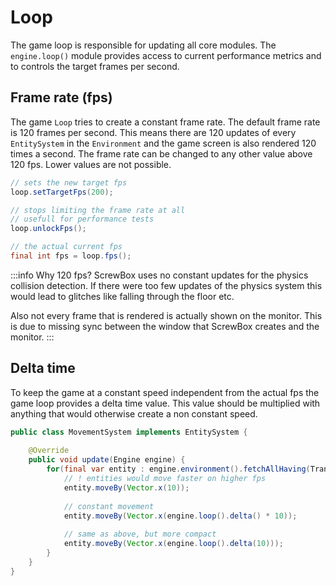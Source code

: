 # Loop

The game loop is responsible for updating all core modules.
The `engine.loop()` module provides access to current performance metrics and to controls the target frames per second.

## Frame rate (fps)

The game `Loop` tries to create a constant frame rate.
The default frame rate is 120 frames per second.
This means there are 120 updates of every `EntitySystem` in the `Environment` and the game screen is also rendered 120 times a second.
The frame rate can be changed to any other value above 120 fps.
Lower values are not possible.

``` java
// sets the new target fps
loop.setTargetFps(200);

// stops limiting the frame rate at all
// usefull for performance tests
loop.unlockFps();

// the actual current fps
final int fps = loop.fps();
```

:::info Why 120 fps?
ScrewBox uses no constant updates for the physics collision detection.
If there were too few updates of the physics system this would lead to glitches like falling through the floor etc.

Also not every frame that is rendered is actually shown on the monitor.
This is due to missing sync between the window that ScrewBox creates and the monitor.
:::

## Delta time

To keep the game at a constant speed independent from the actual fps the game loop provides a delta time value.
This value should be multiplied with anything that would otherwise create a non constant speed.

``` java
public class MovementSystem implements EntitySystem {
    
    @Override
    public void update(Engine engine) {
        for(final var entity : engine.environment().fetchAllHaving(TransformComponent.class)) {
            // ! entities would move faster on higher fps
            entity.moveBy(Vector.x(10)); 
            
            // constant movement
            entity.moveBy(Vector.x(engine.loop().delta() * 10)); 
            
            // same as above, but more compact
            entity.moveBy(Vector.x(engine.loop().delta(10))); 
        }
    }
}
```